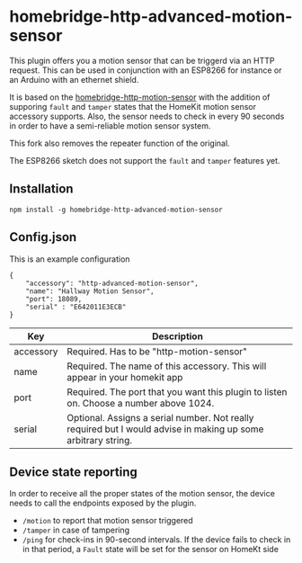 # homebridge-http-advanced-motion-sensor

This plugin offers you a motion sensor that can be triggerd via an HTTP request. This can be used in conjunction with an ESP8266 for instance or an Arduino with an ethernet shield.

It is based on the [homebridge-http-motion-sensor](https://github.com/lucavb/homebridge-http-motion-sensor) with the addition of supporing `fault` and `tamper` states that the HomeKit motion sensor accessory supports. Also, the sensor needs to check in every 90 seconds in order to have a semi-reliable motion sensor system.

This fork also removes the repeater function of the original.

The ESP8266 sketch does not support the `fault` and `tamper` features yet.

## Installation

`npm install -g homebridge-http-advanced-motion-sensor`

## Config.json

This is an example configuration

```
{
    "accessory": "http-advanced-motion-sensor",
    "name": "Hallway Motion Sensor",
    "port": 18089,
    "serial" : "E642011E3ECB"
}
```

| Key           | Description                                                                        |
|---------------|------------------------------------------------------------------------------------|
| accessory     | Required. Has to be "http-motion-sensor"                                             |
| name          | Required. The name of this accessory. This will appear in your homekit app         |
| port         | Required. The port that you want this plugin to listen on. Choose a number above 1024. |
| serial         | Optional. Assigns a serial number. Not really required but I would advise in making up some arbitrary string. |

## Device state reporting

In order to receive all the proper states of the motion sensor, the device needs to call the endpoints exposed by the plugin.

- `/motion` to report that motion sensor triggered
- `/tamper` in case of tampering
- `/ping` for check-ins in 90-second intervals. If the device fails to check in in that period, a `Fault` state will be set for the sensor on HomeKt side

